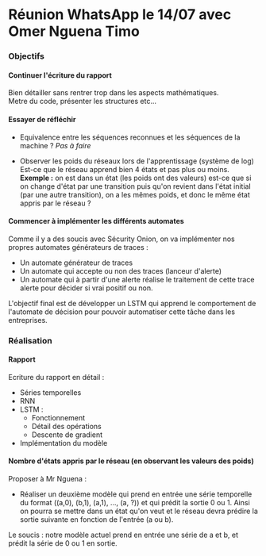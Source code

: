 # Réunion WhatsApp le 14/07 avec Omer Nguena Timo

### Objectifs

#### Continuer l'écriture du rapport
Bien détailler sans rentrer trop dans les aspects mathématiques.  
Metre du code, présenter les structures etc...

#### Essayer de réfléchir
- Equivalence entre les séquences reconnues et les séquences de la machine ? *Pas à faire*

- Observer les poids du réseaux lors de l'apprentissage (système de log)  
Est-ce que le réseau apprend bien 4 états et pas plus ou moins.  
**Exemple :** on est dans un état (les poids ont des valeurs) est-ce que si on change d'état par une transition puis qu'on revient dans l'état initial (par une autre transition), on a les mêmes poids, et donc le même état appris par le réseau ?

#### Commencer à implémenter les différents automates
Comme il y a des soucis avec Sécurity Onion, on va implémenter nos propres automates générateurs de traces : 
- Un automate générateur de traces
- Un automate qui accepte ou non des traces (lanceur d'alerte)
- Un automate qui à partir d'une alerte réalise le traitement de cette trace alerte pour décider si vrai positif ou non.

L'objectif final est de développer un LSTM qui apprend le comportement de l'automate de décision pour pouvoir automatiser cette tâche dans les entreprises.

### Réalisation

#### Rapport
Ecriture du rapport en détail :
- Séries temporelles
- RNN
- LSTM :
    - Fonctionnement
    - Détail des opérations
    - Descente de gradient
- Implémentation du modèle

#### Nombre d'états appris par le réseau (en observant les valeurs des poids)
Proposer à Mr Nguena : 
- Réaliser un deuxième modèle qui prend en entrée une série temporelle du format ((a,0), (b,1), (a,1), ..., (a, ?)) et qui prédit la sortie 0 ou 1.
Ainsi on pourra se mettre dans un état qu'on veut et le réseau devra prédire la sortie suivante en fonction de l'entrée (a ou b).

Le soucis : notre modèle actuel prend en entrée une série de a et b, et prédit la série de 0 ou 1 en sortie.
